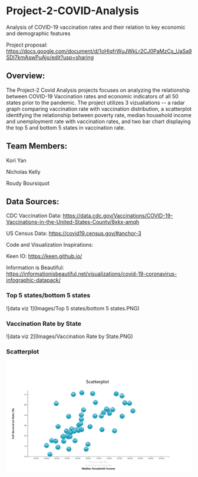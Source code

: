 # Project-2-COVID-Analysis
Analysis of COVID-19 vaccination rates and their relation to key economic and demographic features

Project proposal:
https://docs.google.com/document/d/1oHlqfrWuJWkLr2CJ0PaMzCs_UaSa9SDI7kmAswPuAjo/edit?usp=sharing

## Overview:
The Project-2 Covid Analysis projects focuses on analyzing the relationship between COVID-19 Vaccination rates and economic indicators of all 50 states prior to the pandemic. The project utilizes 3 vizualiations -- a radar graph comparing vaccination rate with vaccination distribution, a scatterplot identifying the relationship between poverty rate, median household income and unemployment rate with vaccination rates, and two bar chart displaying the top 5 and bottom 5 states in vaccination rate. 

## Team Members:

Kori Yan

Nicholas Kelly

Roudy Boursiquot

## Data Sources: 

CDC Vaccination Data: https://data.cdc.gov/Vaccinations/COVID-19-Vaccinations-in-the-United-States-County/8xkx-amqh 

US Census Data: https://covid19.census.gov/#anchor-3 

Code and Visualization Inspirations:

Keen IO: https://keen.github.io/

Information is Beautiful: https://informationisbeautiful.net/visualizations/covid-19-coronavirus-infographic-datapack/


### Top 5 states/bottom 5 states
![data viz 1](Images/Top 5 states/bottom 5 states.PNG)

### Vaccination Rate by State 
![data viz 2](Images/Vaccination Rate by State.PNG)

### Scatterplot 
![data viz 3](Images/Scatterplot.PNG)